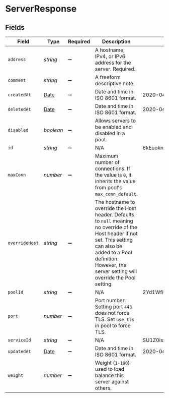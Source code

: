 # ServerResponse


## Fields

| Field                                                                                                                                                                                                                            | Type                                                                                                                                                                                                                             | Required                                                                                                                                                                                                                         | Description                                                                                                                                                                                                                      | Example                                                                                                                                                                                                                          |
| -------------------------------------------------------------------------------------------------------------------------------------------------------------------------------------------------------------------------------- | -------------------------------------------------------------------------------------------------------------------------------------------------------------------------------------------------------------------------------- | -------------------------------------------------------------------------------------------------------------------------------------------------------------------------------------------------------------------------------- | -------------------------------------------------------------------------------------------------------------------------------------------------------------------------------------------------------------------------------- | -------------------------------------------------------------------------------------------------------------------------------------------------------------------------------------------------------------------------------- |
| `address`                                                                                                                                                                                                                        | *string*                                                                                                                                                                                                                         | :heavy_minus_sign:                                                                                                                                                                                                               | A hostname, IPv4, or IPv6 address for the server. Required.                                                                                                                                                                      |                                                                                                                                                                                                                                  |
| `comment`                                                                                                                                                                                                                        | *string*                                                                                                                                                                                                                         | :heavy_minus_sign:                                                                                                                                                                                                               | A freeform descriptive note.                                                                                                                                                                                                     |                                                                                                                                                                                                                                  |
| `createdAt`                                                                                                                                                                                                                      | [Date](https://developer.mozilla.org/en-US/docs/Web/JavaScript/Reference/Global_Objects/Date)                                                                                                                                    | :heavy_minus_sign:                                                                                                                                                                                                               | Date and time in ISO 8601 format.                                                                                                                                                                                                | 2020-04-09T18:14:30Z                                                                                                                                                                                                             |
| `deletedAt`                                                                                                                                                                                                                      | [Date](https://developer.mozilla.org/en-US/docs/Web/JavaScript/Reference/Global_Objects/Date)                                                                                                                                    | :heavy_minus_sign:                                                                                                                                                                                                               | Date and time in ISO 8601 format.                                                                                                                                                                                                | 2020-04-09T18:14:30Z                                                                                                                                                                                                             |
| `disabled`                                                                                                                                                                                                                       | *boolean*                                                                                                                                                                                                                        | :heavy_minus_sign:                                                                                                                                                                                                               | Allows servers to be enabled and disabled in a pool.                                                                                                                                                                             |                                                                                                                                                                                                                                  |
| `id`                                                                                                                                                                                                                             | *string*                                                                                                                                                                                                                         | :heavy_minus_sign:                                                                                                                                                                                                               | N/A                                                                                                                                                                                                                              | 6kEuoknxiaDBCLiAjKqyXq                                                                                                                                                                                                           |
| `maxConn`                                                                                                                                                                                                                        | *number*                                                                                                                                                                                                                         | :heavy_minus_sign:                                                                                                                                                                                                               | Maximum number of connections. If the value is `0`, it inherits the value from pool's `max_conn_default`.                                                                                                                        |                                                                                                                                                                                                                                  |
| `overrideHost`                                                                                                                                                                                                                   | *string*                                                                                                                                                                                                                         | :heavy_minus_sign:                                                                                                                                                                                                               | The hostname to override the Host header. Defaults to `null` meaning no override of the Host header if not set. This setting can also be added to a Pool definition. However, the server setting will override the Pool setting. |                                                                                                                                                                                                                                  |
| `poolId`                                                                                                                                                                                                                         | *string*                                                                                                                                                                                                                         | :heavy_minus_sign:                                                                                                                                                                                                               | N/A                                                                                                                                                                                                                              | 2Yd1WfiCBPENLloXfXmlO                                                                                                                                                                                                            |
| `port`                                                                                                                                                                                                                           | *number*                                                                                                                                                                                                                         | :heavy_minus_sign:                                                                                                                                                                                                               | Port number. Setting port `443` does not force TLS. Set `use_tls` in pool to force TLS.                                                                                                                                          |                                                                                                                                                                                                                                  |
| `serviceId`                                                                                                                                                                                                                      | *string*                                                                                                                                                                                                                         | :heavy_minus_sign:                                                                                                                                                                                                               | N/A                                                                                                                                                                                                                              | SU1Z0isxPaozGVKXdv0eY                                                                                                                                                                                                            |
| `updatedAt`                                                                                                                                                                                                                      | [Date](https://developer.mozilla.org/en-US/docs/Web/JavaScript/Reference/Global_Objects/Date)                                                                                                                                    | :heavy_minus_sign:                                                                                                                                                                                                               | Date and time in ISO 8601 format.                                                                                                                                                                                                | 2020-04-09T18:14:30Z                                                                                                                                                                                                             |
| `weight`                                                                                                                                                                                                                         | *number*                                                                                                                                                                                                                         | :heavy_minus_sign:                                                                                                                                                                                                               | Weight (`1-100`) used to load balance this server against others.                                                                                                                                                                |                                                                                                                                                                                                                                  |